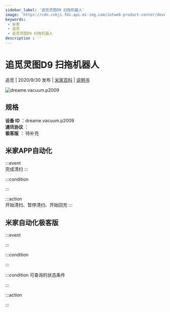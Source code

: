 ```yaml
---
sidebar_label: '追觅灵图D9 扫拖机器人'
image: 'https://cdn.cnbj1.fds.api.mi-img.com/iotweb-product-center/developer_1596252014748S3cZYMRM.png?GalaxyAccessKeyId=AKVGLQWBOVIRQ3XLEW&Expires=9223372036854775807&Signature=7S6ASUPDhARUvKhprPKKg9xG7Lw='
keywords: 
 - 米家
 - 追觅
 - 追觅灵图D9 扫拖机器人
description : ''
---
```

# 追觅灵图D9 扫拖机器人

追觅 | 2020/9/30 发布 | [米家百科](https://home.mi.com/webapp/content/baike/product/index.html?model=dreame.vacuum.p2009) | [说明书](https://home.mi.com/views/introduction.html?model=dreame.vacuum.p2009&region=cn)

![dreame.vacuum.p2009](https://cdn.cnbj1.fds.api.mi-img.com/iotweb-product-center/developer_1596252014748S3cZYMRM.png?GalaxyAccessKeyId=AKVGLQWBOVIRQ3XLEW&Expires=9223372036854775807&Signature=7S6ASUPDhARUvKhprPKKg9xG7Lw=)

## 规格  
> 
**设备 ID** ：dreame.vacuum.p2009  
**通讯协议** ：  
**极客版**  ： 待补充 


## 米家APP自动化  

:::event  
完成清扫
:::

:::condition  

:::

:::action   
开始清扫、暂停清扫、开始回充
:::

## 米家自动化极客版  

:::event  

:::

:::condition  

:::

:::condition 可查询的状态条件  

:::

:::action  

:::

        
